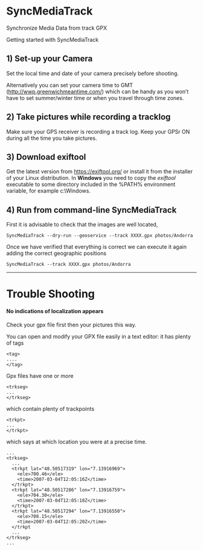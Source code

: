 # SyncMediaTrack
Synchronize Media Data from track GPX

Getting started with SyncMediaTrack

## 1) Set-up your Camera

Set the local time and date of your camera precisely before shooting.

Alternatively you can set your camera time to GMT (http://wwp.greenwichmeantime.com/) which can be handy as you won’t have to set summer/winter time or when you travel through time zones.

## 2) Take pictures while recording a tracklog

Make sure your GPS receiver is recording a track log. Keep your GPSr ON during all the time you take pictures.

## 3) Download exiftool 

Get the latest version from https://exiftool.org/ or install it from the installer of your Linux distribution.
In **Windows** you need to copy the _exiftool_ executable to some directory included in the %PATH% environment variable, for example c:\Windows.

## 4) Run from command-line SyncMediaTrack
First it is advisable to check that the images are well located,
```
SyncMediaTrack --dry-run --geoservice --track XXXX.gpx photos/Andorra
```
Once we have verified that everything is correct we can execute it again adding the correct geographic positions
```
SyncMediaTrack --track XXXX.gpx photos/Andorra
```

---

# Trouble Shooting

#### No indications of localization appears

Check your gpx file first then your pictures this way.

You can open and modify your GPX file easily in a text editor: it has plenty of tags
```
<tag>
....
</tag>
```

Gpx files have one or more

```
<trkseg>
...
</trkseg>
```
which contain plenty of trackpoints
```
<trkpt>
...
</trkpt>
```
which says at which location you were at a precise time.
```
...
<trkseg>
  ... 
  <trkpt lat="48.50517319" lon="7.13916969">
    <ele>700.46</ele>
    <time>2007-03-04T12:05:16Z</time>
  </trkpt>
  <trkpt lat="48.50517286" lon="7.13916759">
    <ele>704.30</ele>
    <time>2007-03-04T12:05:18Z</time>
  </trkpt>
  <trkpt lat="48.50517294" lon="7.13916550">
    <ele>708.15</ele>
    <time>2007-03-04T12:05:20Z</time>
  </trkpt
  ... 
</trkseg>
...
```